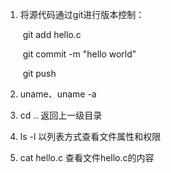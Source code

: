 1. 将源代码通过git进行版本控制：

   ​	git add hello.c

   ​	git commit -m "hello world"

   ​	git push

2. uname、uname -a

3. cd .. 返回上一级目录

4. ls -l  以列表方式查看文件属性和权限

5. cat hello.c  查看文件hello.c的内容